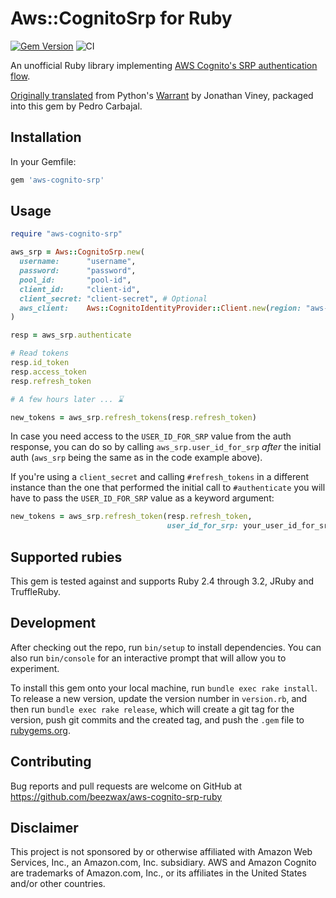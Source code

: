 # Aws::CognitoSrp for Ruby

[![Gem Version](https://badge.fury.io/rb/aws-cognito-srp.svg?style=flat)](https://rubygems.org/gems/aws-cognito-srp)
![CI](https://github.com/beezwax/aws-cognito-srp-ruby/workflows/CI/badge.svg)

An unofficial Ruby library implementing
[AWS Cognito's SRP authentication flow](https://docs.aws.amazon.com/cognito/latest/developerguide/amazon-cognito-user-pools-authentication-flow.html#Using-SRP-password-verification-in-custom-authentication-flow).

[Originally
translated](https://gist.github.com/jviney/5fd0fab96cd70d5d46853f052be4744c#file-aws_cognito_srp-rb-L4)
from Python's [Warrant](https://github.com/capless/warrant) by Jonathan Viney,
packaged into this gem by Pedro Carbajal.

## Installation

In your Gemfile:

```ruby
gem 'aws-cognito-srp'
```

## Usage

```ruby
require "aws-cognito-srp"

aws_srp = Aws::CognitoSrp.new(
  username:      "username",
  password:      "password",
  pool_id:       "pool-id",
  client_id:     "client-id",
  client_secret: "client-secret", # Optional
  aws_client:    Aws::CognitoIdentityProvider::Client.new(region: "aws-region")
)

resp = aws_srp.authenticate

# Read tokens
resp.id_token
resp.access_token
resp.refresh_token

# A few hours later ... ⌛️

new_tokens = aws_srp.refresh_tokens(resp.refresh_token)
```

In case you need access to the `USER_ID_FOR_SRP` value from the auth response,
you can do so by calling `aws_srp.user_id_for_srp` *after* the initial auth
(`aws_srp` being the same as in the code example above).

If you're using a `client_secret` and calling `#refresh_tokens` in a different
instance than the one that performed the initial call to `#authenticate` you
will have to pass the `USER_ID_FOR_SRP` value as a keyword argument:

```ruby
new_tokens = aws_srp.refresh_token(resp.refresh_token,
                                   user_id_for_srp: your_user_id_for_srp)
```

## Supported rubies

This gem is tested against and supports Ruby 2.4 through 3.2, JRuby and
TruffleRuby.

## Development

After checking out the repo, run `bin/setup` to install dependencies. You can
also run `bin/console` for an interactive prompt that will allow you to
experiment.

To install this gem onto your local machine, run `bundle exec rake install`. To
release a new version, update the version number in `version.rb`, and then run
`bundle exec rake release`, which will create a git tag for the version, push
git commits and the created tag, and push the `.gem` file to
[rubygems.org](https://rubygems.org).

## Contributing

Bug reports and pull requests are welcome on GitHub at
https://github.com/beezwax/aws-cognito-srp-ruby

## Disclaimer

This project is not sponsored by or otherwise affiliated with Amazon Web
Services, Inc., an Amazon.com, Inc. subsidiary. AWS and Amazon Cognito are
trademarks of Amazon.com, Inc., or its affiliates in the United States and/or
other countries.
